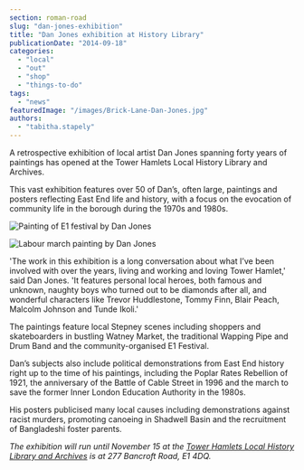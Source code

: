 ```yaml
---
section: roman-road
slug: "dan-jones-exhibition"
title: "Dan Jones exhibition at History Library"
publicationDate: "2014-09-18"
categories: 
  - "local"
  - "out"
  - "shop"
  - "things-to-do"
tags: 
  - "news"
featuredImage: "/images/Brick-Lane-Dan-Jones.jpg"
authors: 
  - "tabitha.stapely"
---
```


A retrospective exhibition of local artist Dan Jones spanning forty years of paintings has opened at the Tower Hamlets Local History Library and Archives.

This vast exhibition features over 50 of Dan’s, often large, paintings and posters reflecting East End life and history, with a focus on the evocation of community life in the borough during the 1970s and 1980s.

![Painting of E1 festival by Dan Jones](/images/E1-festival-Dan-Jones-1024x681.jpg)

![Labour march painting by Dan Jones](/images/March-Labour-Dan-Jones-1024x681.jpg)

'The work in this exhibition is a long conversation about what I’ve been involved with over the years, living and working and loving Tower Hamlet,' said Dan Jones. 'It features personal local heroes, both famous and unknown, naughty boys who turned out to be diamonds after all, and wonderful characters like Trevor Huddlestone, Tommy Finn, Blair Peach, Malcolm Johnson and Tunde Ikoli.'

The paintings feature local Stepney scenes including shoppers and skateboarders in bustling Watney Market, the traditional Wapping Pipe and Drum Band and the community-organised E1 Festival.

Dan’s subjects also include political demonstrations from East End history right up to the time of his paintings, including the Poplar Rates Rebellion of 1921, the anniversary of the Battle of Cable Street in 1996 and the march to save the former Inner London Education Authority in the 1980s.

His posters publicised many local causes including demonstrations against racist murders, promoting canoeing in Shadwell Basin and the recruitment of Bangladeshi foster parents.

_The exhibition will run until November 15 at the [Tower Hamlets Local History Library and Archives](https://www.ideastore.co.uk/local-history) is at 277 Bancroft Road, E1 4DQ._



